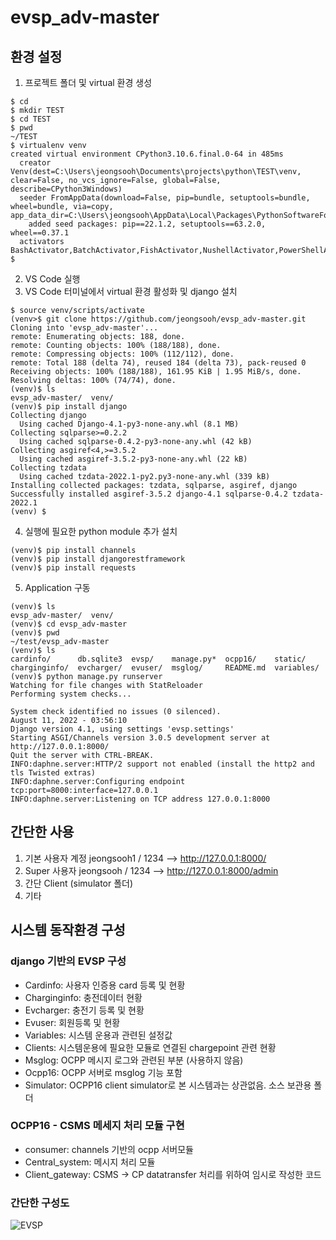 # evsp_adv-master
## 환경 설정
1. 프로젝트 폴더 및 virtual 환경 생성
```
$ cd
$ mkdir TEST
$ cd TEST
$ pwd
~/TEST
$ virtualenv venv
created virtual environment CPython3.10.6.final.0-64 in 485ms
  creator Venv(dest=C:\Users\jeongsooh\Documents\projects\python\TEST\venv, clear=False, no_vcs_ignore=False, global=False, describe=CPython3Windows)
  seeder FromAppData(download=False, pip=bundle, setuptools=bundle, wheel=bundle, via=copy, app_data_dir=C:\Users\jeongsooh\AppData\Local\Packages\PythonSoftwareFoundation.Python.3.10_qbz5n2kfra8p0\LocalCache\Local\pypa\virtualenv)
    added seed packages: pip==22.1.2, setuptools==63.2.0, wheel==0.37.1
  activators BashActivator,BatchActivator,FishActivator,NushellActivator,PowerShellActivator,PythonActivator
$
```
2. VS Code 실행
3. VS Code 터미널에서 virtual 환경 활성화 및 django 설치
```
$ source venv/scripts/activate
(venv>$ git clone https://github.com/jeongsooh/evsp_adv-master.git
Cloning into 'evsp_adv-master'...
remote: Enumerating objects: 188, done.
remote: Counting objects: 100% (188/188), done.
remote: Compressing objects: 100% (112/112), done.                             
remote: Total 188 (delta 74), reused 184 (delta 73), pack-reused 0
Receiving objects: 100% (188/188), 161.95 KiB | 1.95 MiB/s, done.
Resolving deltas: 100% (74/74), done.
(venv)$ ls
evsp_adv-master/  venv/
(venv)$ pip install django
Collecting django
  Using cached Django-4.1-py3-none-any.whl (8.1 MB)
Collecting sqlparse>=0.2.2
  Using cached sqlparse-0.4.2-py3-none-any.whl (42 kB)
Collecting asgiref<4,>=3.5.2
  Using cached asgiref-3.5.2-py3-none-any.whl (22 kB)
Collecting tzdata
  Using cached tzdata-2022.1-py2.py3-none-any.whl (339 kB)
Installing collected packages: tzdata, sqlparse, asgiref, django
Successfully installed asgiref-3.5.2 django-4.1 sqlparse-0.4.2 tzdata-2022.1
(venv) $
```
4. 실행에 필요한 python module 추가 설치
```
(venv)$ pip install channels
(venv)$ pip install djangorestframework
(venv)$ pip install requests
```
5. Application 구동
```
(venv)$ ls
evsp_adv-master/  venv/
(venv)$ cd evsp_adv-master
(venv)$ pwd
~/test/evsp_adv-master
(venv)$ ls
cardinfo/      db.sqlite3  evsp/    manage.py*  ocpp16/    static/
charginginfo/  evcharger/  evuser/  msglog/     README.md  variables/
(venv)$ python manage.py runserver
Watching for file changes with StatReloader
Performing system checks...

System check identified no issues (0 silenced).
August 11, 2022 - 03:56:10
Django version 4.1, using settings 'evsp.settings'
Starting ASGI/Channels version 3.0.5 development server at http://127.0.0.1:8000/
Quit the server with CTRL-BREAK.
INFO:daphne.server:HTTP/2 support not enabled (install the http2 and tls Twisted extras)
INFO:daphne.server:Configuring endpoint tcp:port=8000:interface=127.0.0.1      
INFO:daphne.server:Listening on TCP address 127.0.0.1:8000

```
## 간단한 사용
1. 기본 사용자 계정 jeongsooh1 / 1234 --> http://127.0.0.1:8000/  
2. Super  사용자 jeongsooh / 1234  --> http://127.0.0.1:8000/admin
3. 간단 Client (simulator 폴더)
4. 기타

## 시스템 동작환경 구성
### django 기반의 EVSP 구성
* Cardinfo: 사용자 인증용 card 등록 및 현황
* Charginginfo: 충전데이터 현황
* Evcharger: 충전기 등록 및 현황
* Evuser: 회원등록 및 현황
* Variables: 시스템 운용과 관련된 설정값
* Clients: 시스템운용에 필요한 모듈로 연결된 chargepoint 관련 현황
* Msglog: OCPP 메시지 로그와 관련된 부분 (사용하지 않음)
* Ocpp16: OCPP 서버로 msglog 기능 포함
* Simulator: OCPP16 client simulator로 본 시스템과는 상관없음. 소스 보관용 폴더
### OCPP16 - CSMS 메세지 처리 모듈 구현
* consumer: channels 기반의 ocpp 서버모듈
* Central_system: 메시지 처리 모듈
* Client_gateway: CSMS -> CP datatransfer 처리를 위하여 임시로 작성한 코드
### 간단한 구성도
![EVSP](https://user-images.githubusercontent.com/29830424/185800244-dfbc0d5d-4c72-4cb0-83b4-fe8070197707.JPG)
